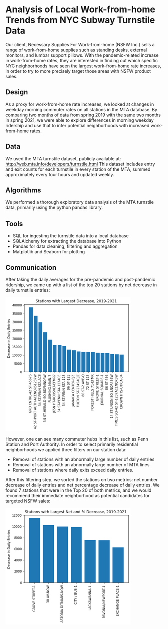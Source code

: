 # Analysis of Local Work-from-home Trends from NYC Subway Turnstile Data 

Our client, Necessary Supplies For Work-from-home (NSFW Inc.) sells a range of work-from-home supplies such as standing desks, external monitors, and lumbar support pillows. With the pandemic-related increase in work-from-home rates, they are interested in finding out which specific NYC neighborhoods have seen the largest work-from-home rate increases, in order to try to more precisely target those areas with NSFW product sales.

## Design

As a proxy for work-from-home rate increases, we looked at changes in weekday morning commuter rates on all stations in the MTA database.  By comparing two months of data from spring 2019 with the same two months in spring 2021, we were able to explore differences in morning weekday ridership and use that to infer potential neighborhoods with increased work-from-home rates.

## Data

We used the MTA turnstile dataset, publicly available at: http://web.mta.info/developers/turnstile.html   This dataset includes entry and exit counts for each turnstile in every station of the MTA, summed approximately every four hours and updated weekly.

## Algorithms

We performed a thorough exploratory data analysis of the MTA turnstile data, primarily using the python pandas library.

## Tools

* SQL for ingesting the turnstile data into a local database
* SQLAlchemy for extracting the database into Python
* Pandas for data cleaning, filtering and aggregation
* Matplotlib and Seaborn for plotting 

## Communication

After taking the daily averages for the pre-pandemic and post-pandemic ridership, we came up with a list of the top 20 stations by net decrease in daily turnstile entries:

<img src="https://raw.githubusercontent.com/andreilevin/EDA_project/main/figures/fig5.png" 
      title="results_unfiltered" width="400"/>

However, one can see many commuter hubs in this list,  such as Penn Station and Port Authority.  In order to select primarily residential neighborhoods  we applied three filters on our station data:

* Removal of stations with an abnormally large number of daily entries  
* Removal of stations with an abnormally large number of MTA lines  
* Removal of stations where daily exits exceed daily entries.  

After this filtering step, we sorted the stations on two metrics: net number decrease of daily entries and net percentage decrease of daily entries.  We found 7 stations that were in the Top 20 of both metrics, and we would recommend their immediate neighborhood as potential candidates for targeted NSFW sales:

<img src="https://raw.githubusercontent.com/andreilevin/EDA_project/main/figures/fig10.png" 
      title="results_filtered" width="400"/>

